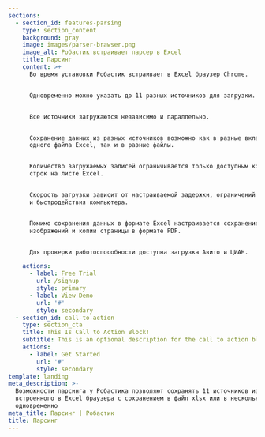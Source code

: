 ```yaml
---
sections:
  - section_id: features-parsing
    type: section_content
    background: gray
    image: images/parser-brawser.png
    image_alt: Робастик встраивает парсер в Excel
    title: Парсинг
    content: >+
      Во время установки Робастик встраивает в Excel браузер Chrome.


      Одновременно можно указать до 11 разных источников для загрузки.


      Все источники загружаются независимо и параллельно.


      Сохранение данных из разных источников возможно как в разные вкладки
      одного файла Excel, так и в разные файлы.


      Количество загружаемых записей ограничивается только доступным количеством
      строк на листе Excel.


      Скорость загрузки зависит от настраиваемой задержки, ограничений источника
      и быстродействия компьютера.


      Помимо сохранения данных в формате Excel настраивается сохранение
      изображений и копии страницы в формате PDF.


      Для проверки работоспособности доступна загрузка Авито и ЦИАН.

    actions:
      - label: Free Trial
        url: /signup
        style: primary
      - label: View Demo
        url: '#'
        style: secondary
  - section_id: call-to-action
    type: section_cta
    title: This Is Call to Action Block!
    subtitle: This is an optional description for the call to action block.
    actions:
      - label: Get Started
        url: '#'
        style: secondary
template: landing
meta_description: >-
  Возможности парсинга у Робастика позволяют сохранять 11 источников из
  встроенного в Excel браузера с сохранением в файл xlsx или в несколько файлов
  одновременно
meta_title: Парсинг | Робастик
title: Парсинг
---
```

